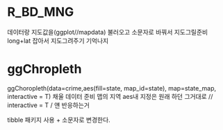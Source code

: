 # R_BD_MNG

데이터랑 지도값을(ggplot//mapdata) 불러오고 소문자로 바꿔서 지도그릴준비
long+lat 잡아서 지도그려주기 기억나지
# ggChropleth

ggChoropleth(data=crime,aes(fill=state, map_id=state), map=state_map, interactive = T)
채울 데이터 준비 맵의 지역 aes내 지정은 원래 하던 그거대로 // interactive = T / 얜 반응하는거

tibble 패키지 사용 + 소문자로 변경한다.

